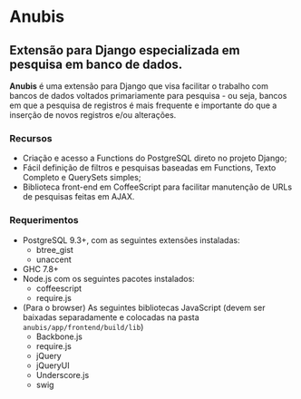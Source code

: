 # Anubis

## Extensão para Django especializada em pesquisa em banco de dados.

**Anubis** é uma extensão para Django que visa facilitar o trabalho com bancos
de dados voltados primariamente para pesquisa - ou seja, bancos em que a
pesquisa de registros é mais frequente e importante do que a inserção de novos
registros e/ou alterações.

### Recursos

* Criação e acesso a Functions do PostgreSQL direto no projeto Django;
* Fácil definição de filtros e pesquisas baseadas em Functions, Texto Completo e
QuerySets simples;
* Biblioteca front-end em CoffeeScript para facilitar manutenção de URLs de
pesquisas feitas em AJAX.

### Requerimentos

* PostgreSQL 9.3+, com as seguintes extensões instaladas:
	- btree\_gist
	- unaccent
* GHC 7.8+
* Node.js com os seguintes pacotes instalados:
	- coffeescript
	- require.js
* (Para o browser) As seguintes bibliotecas JavaScript (devem ser baixadas
separadamente e colocadas na pasta ```anubis/app/frontend/build/lib```)
	- Backbone.js
	- require.js
	- jQuery
	- jQueryUI
	- Underscore.js
	- swig
